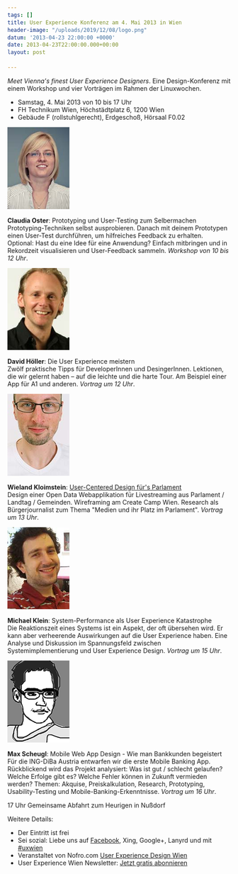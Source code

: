 ```yaml
---
tags: []
title: User Experience Konferenz am 4. Mai 2013 in Wien
header-image: "/uploads/2019/12/08/logo.png"
datum: '2013-04-23 22:00:00 +0000'
date: 2013-04-23T22:00:00.000+00:00
layout: post

---
```

_Meet Vienna's finest User Experience Designers_. Eine Design-Konferenz mit einem Workshop und vier Vorträgen im Rahmen der Linuxwochen.

* Samstag, 4. Mai 2013 von 10 bis 17 Uhr
* FH Technikum Wien, Höchstädtplatz 6, 1200 Wien
* Gebäude F (rollstuhlgerecht), Erdgeschoß, Hörsaal F0.02

![](/uploads/2019/12/08/claudia.jpg)

**Claudia Oster**: Prototyping und User-Testing zum Selbermachen  
Prototyping-Techniken selbst ausprobieren. Danach mit deinem Prototypen einen User-Test durchführen, um hilfreiches Feedback zu erhalten.  
Optional: Hast du eine Idee für eine Anwendung? Einfach mitbringen und in Rekordzeit visualisieren und User-Feedback sammeln. _Workshop von 10 bis 12 Uhr_.

![](/uploads/2019/12/08/david.jpg)

**David Höller**: Die User Experience meistern  
Zwölf praktische Tipps für DeveloperInnen und DesingerInnen. Lektionen, die wir gelernt haben – auf die leichte und die harte Tour. Am Beispiel einer App für A1 und anderen. _Vortrag um 12 Uhr_.

![](/uploads/2019/12/08/wieland.jpg)

**Wieland Kloimstein**: [User-Centered Design für's Parlament](https://prezi.com/0luon9ojajjb/livestream-furs-parlament/)  
Design einer Open Data Webapplikation für Livestreaming aus Parlament / Landtag / Gemeinden. Wireframing am Create Camp Wien. Research als Bürgerjournalist zum Thema "Medien und ihr Platz im Parlament". _Vortrag um 13 Uhr_.

![](/uploads/2019/12/08/michael.jpg)

**Michael Klein**: System-Performance als User Experience Katastrophe  
Die Reaktionszeit eines Systems ist ein Aspekt, der oft übersehen wird. Er kann aber verheerende Auswirkungen auf die User Experience haben. Eine Analyse und Diskussion im Spannungsfeld zwischen Systemimplementierung und User Experience Design. _Vortrag um 15 Uhr_.

![](/uploads/2019/12/08/max.png)

**Max Scheugl**: Mobile Web App Design - Wie man Bankkunden begeistert  
Für die ING-DiBa Austria entwarfen wir die erste Mobile Banking App. Rückblickend wird das Projekt analysiert: Was ist gut / schlecht gelaufen? Welche Erfolge gibt es? Welche Fehler können in Zukunft vermieden werden? Themen: Akquise, Preiskalkulation, Research, Prototyping, Usability-Testing und Mobile-Banking-Erkenntnisse. _Vortrag um 16 Uhr_.

17 Uhr Gemeinsame Abfahrt zum Heurigen in Nußdorf

Weitere Details:

* Der Eintritt ist frei
* Sei sozial: Liebe uns auf [Facebook](https://www.facebook.com/events/369337176521078), Xing, Google+, Lanyrd und mit [#uxwien](https://twitter.com/search/realtime?q=%23uxwien&src=hash)
* Veranstaltet von Nofro.com [User Experience Design Wien](http://nofro.com/)
* User Experience Wien Newsletter: [Jetzt gratis abonnieren](https://docs.google.com/spreadsheet/viewform?formkey=dDZpc3RoeXlmRlo3d0w3dXRQRV9lemc6MQ)